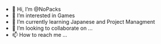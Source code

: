 - 👋 Hi, I’m @NoPacks
- 👀 I’m interested in Games
- 🌱 I’m currently learning Japanese and Project Managment
- 💞️ I’m looking to collaborate on ...
- 📫 How to reach me ...

<!---
NoPacks/NoPacks is a ✨ special ✨ repository because its `README.md` (this file) appears on your GitHub profile.
You can click the Preview link to take a look at your changes.
--->
